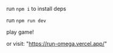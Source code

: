 run `npm i` to install deps

run `npm run dev`

play game!

or visit: "https://run-omega.vercel.app/"
